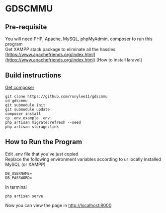 # GDSCMMU

## Pre-requisite

You will need PHP, Apache, MySQL, phpMyAdmin, composer to run this program <br/>
Get XAMPP stack package to eliminate all the hassles <br/>
[https://www.apachefriends.org/index.html](https://www.apachefriends.org/index.html)
[How to install laravel]

## Build instructions

[Get composer](https://getcomposer.org/download/)

```
git clone https://github.com/ronylee11/gdscmmu
cd gdscmmu
git submodule init
git submodule update
composer install
cp .env.example .env
php artisan migrate:refresh --seed 
php artisan storage:link
```

## How to Run the Program

Edit .env file that you've just copied <br/>
Replace the following environment variables according to ur locally installed MySQL (or XAMPP)

```
DB_USERNAME=
DB_PASSWORD=
```

In terminal

```
php artisan serve
```

Now you can view the page in [http://localhost:8000](http://localhost:8000)
